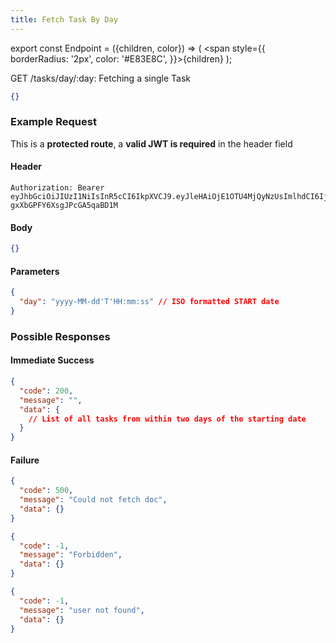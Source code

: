 ```yaml
---
title: Fetch Task By Day
---
```


export const Endpoint = ({children, color}) => ( <span style={{
borderRadius: '2px',
color: '#E83E8C',
}}>{children}</span> );

<Endpoint>GET /tasks/day/:day</Endpoint>: Fetching a single Task

```json
{}
```

### Example Request

This is a **protected route**, a **valid JWT is required** in the header field

#### Header

```
Authorization: Bearer eyJhbGciOiJIUzI1NiIsInR5cCI6IkpXVCJ9.eyJleHAiOjE1OTU4MjQyNzUsImlhdCI6IjIwMjAtMDctMjdUMDA6MjY6MTUuNzg5NTg0Mi0wNDowMCIsInN1YiI6ImNocmlzIn0.5US2_ITKcfgkpEbfsR-gxXbGPFY6XsgJPcGA5qaBD1M
```

#### Body

```json
{}
```

#### Parameters

```json
{
  "day": "yyyy-MM-dd'T'HH:mm:ss" // ISO formatted START date
}
```

### Possible Responses

#### Immediate Success

```json
{
  "code": 200,
  "message": "",
  "data": {
    // List of all tasks from within two days of the starting date
  }
}
```

#### Failure

```json
{
  "code": 500,
  "message": "Could not fetch doc",
  "data": {}
}
```

```json
{
  "code": -1,
  "message": "Forbidden",
  "data": {}
}
```

```json
{
  "code": -1,
  "message": "user not found",
  "data": {}
}
```
